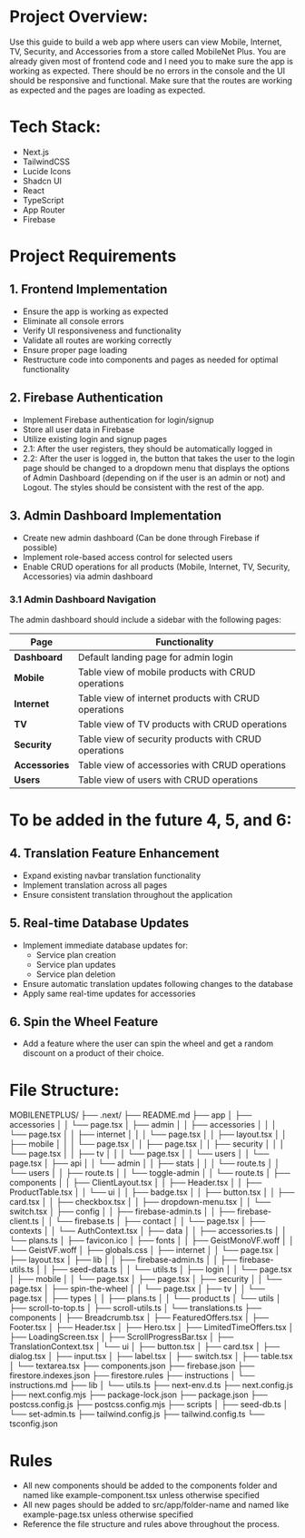 # Project Overview:
Use this guide to build a web app where users can view Mobile, Internet, TV, Security, and Accessories from a store called MobileNet Plus. You are already given most of frontend code and I need you to make sure the app is working as expected. There should be no errors in the console and the UI should be responsive and functional. Make sure that the routes are working as expected and the pages are loading as expected. 

# Tech Stack:

- Next.js 
- TailwindCSS 
- Lucide Icons 
- Shadcn UI 
- React 
- TypeScript 
- App Router
- Firebase

# Project Requirements

## 1. Frontend Implementation
- Ensure the app is working as expected
- Eliminate all console errors
- Verify UI responsiveness and functionality
- Validate all routes are working correctly
- Ensure proper page loading
- Restructure code into components and pages as needed for optimal functionality

## 2. Firebase Authentication
- Implement Firebase authentication for login/signup
- Store all user data in Firebase
- Utilize existing login and signup pages
- 2.1: After the user registers, they should be automatically logged in
- 2.2: After the user is logged in, the button that takes the user to the login page should be changed to a dropdown menu that displays the options of Admin Dashboard (depending on if the user is an admin or not) and Logout. The styles should be consistent with the rest of the app.

## 3. Admin Dashboard Implementation
- Create new admin dashboard (Can be done through Firebase if possible)
- Implement role-based access control for selected users
- Enable CRUD operations for all products (Mobile, Internet, TV, Security, Accessories) via admin dashboard

### 3.1 Admin Dashboard Navigation
The admin dashboard should include a sidebar with the following pages:

| Page | Functionality |
|------|--------------|
| **Dashboard** | Default landing page for admin login |
| **Mobile** | Table view of mobile products with CRUD operations |
| **Internet** | Table view of internet products with CRUD operations |
| **TV** | Table view of TV products with CRUD operations |
| **Security** | Table view of security products with CRUD operations |
| **Accessories** | Table view of accessories with CRUD operations |
| **Users** | Table view of users with CRUD operations |

# To be added in the future 4, 5, and 6: 

## 4. Translation Feature Enhancement
- Expand existing navbar translation functionality
- Implement translation across all pages
- Ensure consistent translation throughout the application

## 5. Real-time Database Updates
- Implement immediate database updates for:
  - Service plan creation
  - Service plan updates
  - Service plan deletion
- Ensure automatic translation updates following changes to the database
- Apply same real-time updates for accessories

## 6. Spin the Wheel Feature
- Add a feature where the user can spin the wheel and get a random discount on a product of their choice.



# File Structure:
MOBILENETPLUS/
├── .next/
├── README.md
├── app
│   ├── accessories
│   │   └── page.tsx
│   ├── admin
│   │   ├── accessories
│   │   │   └── page.tsx
│   │   ├── internet
│   │   │   └── page.tsx
│   │   ├── layout.tsx
│   │   ├── mobile
│   │   │   └── page.tsx
│   │   ├── page.tsx
│   │   ├── security
│   │   │   └── page.tsx
│   │   ├── tv
│   │   │   └── page.tsx
│   │   └── users
│   │       └── page.tsx
│   ├── api
│   │   └── admin
│   │       ├── stats
│   │       │   └── route.ts
│   │       └── users
│   │           ├── route.ts
│   │           └── toggle-admin
│   │               └── route.ts
│   ├── components
│   │   ├── ClientLayout.tsx
│   │   ├── Header.tsx
│   │   ├── ProductTable.tsx
│   │   └── ui
│   │       ├── badge.tsx
│   │       ├── button.tsx
│   │       ├── card.tsx
│   │       ├── checkbox.tsx
│   │       ├── dropdown-menu.tsx
│   │       └── switch.tsx
│   ├── config
│   │   ├── firebase-admin.ts
│   │   ├── firebase-client.ts
│   │   └── firebase.ts
│   ├── contact
│   │   └── page.tsx
│   ├── contexts
│   │   └── AuthContext.tsx
│   ├── data
│   │   ├── accessories.ts
│   │   └── plans.ts
│   ├── favicon.ico
│   ├── fonts
│   │   ├── GeistMonoVF.woff
│   │   └── GeistVF.woff
│   ├── globals.css
│   ├── internet
│   │   └── page.tsx
│   ├── layout.tsx
│   ├── lib
│   │   ├── firebase-admin.ts
│   │   ├── firebase-utils.ts
│   │   ├── seed-data.ts
│   │   └── utils.ts
│   ├── login
│   │   └── page.tsx
│   ├── mobile
│   │   └── page.tsx
│   ├── page.tsx
│   ├── security
│   │   └── page.tsx
│   ├── spin-the-wheel
│   │   └── page.tsx
│   ├── tv
│   │   └── page.tsx
│   ├── types
│   │   ├── plans.ts
│   │   └── product.ts
│   └── utils
│       ├── scroll-to-top.ts
│       ├── scroll-utils.ts
│       └── translations.ts
├── components
│   ├── Breadcrumb.tsx
│   ├── FeaturedOffers.tsx
│   ├── Footer.tsx
│   ├── Header.tsx
│   ├── Hero.tsx
│   ├── LimitedTimeOffers.tsx
│   ├── LoadingScreen.tsx
│   ├── ScrollProgressBar.tsx
│   ├── TranslationContext.tsx
│   └── ui
│       ├── button.tsx
│       ├── card.tsx
│       ├── dialog.tsx
│       ├── input.tsx
│       ├── label.tsx
│       ├── switch.tsx
│       ├── table.tsx
│       └── textarea.tsx
├── components.json
├── firebase.json
├── firestore.indexes.json
├── firestore.rules
├── instructions
│   └── instructions.md
├── lib
│   └── utils.ts
├── next-env.d.ts
├── next.config.js
├── next.config.mjs
├── package-lock.json
├── package.json
├── postcss.config.js
├── postcss.config.mjs
├── scripts
│   ├── seed-db.ts
│   └── set-admin.ts
├── tailwind.config.js
├── tailwind.config.ts
└── tsconfig.json

# Rules

- All new components should be added to the components folder and named like example-component.tsx unless otherwise specified
- All new pages should be added to src/app/folder-name and named like example-page.tsx unless otherwise specified
- Reference the file structure and rules above throughout the process.
